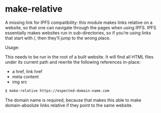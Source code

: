# make-relative

A missing link for IPFS compatibility: this module makes links relative on
a website, so that one can navigate through the pages when using IPFS. IPFS
essentially makes websites run in sub-directories, so if you’re using links
that start with /, then they’ll jump to the wrong place.

Usage:

This needs to be run in the root of a built website. It will find all HTML
files under its current path and rewrite the following references in-place:

- a href, link href
- meta content
- img src

```sh
$ make-relative https://expected-domain-name.com
```

The domain name is required, because that makes this able to make domain-absolute links relative if they point to the same website.
